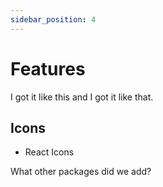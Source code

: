 ```yaml
---
sidebar_position: 4
---
```


# Features

I got it like this and I got it like that.

## Icons

- React Icons

What other packages did we add?

